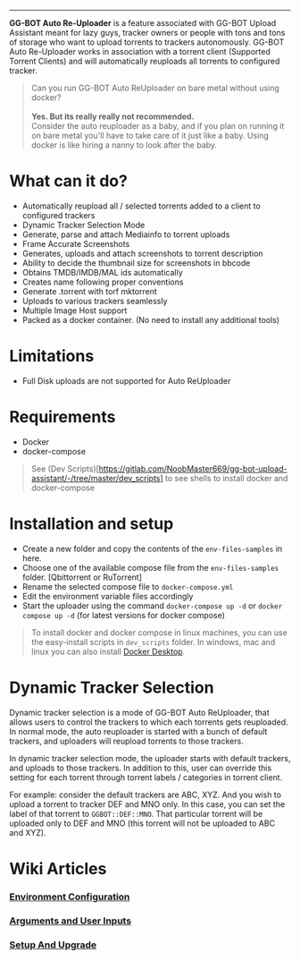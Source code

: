 <hr>

**GG-BOT Auto Re-Uploader** is a feature associated with GG-BOT Upload Assistant meant for lazy guys, tracker owners or people with tons and tons of storage who want to upload torrents to trackers autonomously. GG-BOT Auto Re-Uploader works in association with a torrent client (Supported Torrent Clients) and will automatically reuploads all torrents to configured tracker.

> Can you run GG-BOT Auto ReUploader on bare metal without using docker? <br><br> **Yes. But its really really not recommended.**<br>
Consider the auto reuploader as a baby, and if you plan on running it on bare metal you'll have to take care of it just like a baby. Using docker is like hiring a nanny to look after the baby.

# What can it do?
- Automatically reupload all / selected torrents added to a client to configured trackers
- Dynamic Tracker Selection Mode
- Generate, parse and attach Mediainfo to torrent uploads
- Frame Accurate Screenshots
- Generates, uploads and attach screenshots to torrent description
- Ability to decide the thumbnail size for screenshots in bbcode
- Obtains TMDB/IMDB/MAL ids automatically
- Creates name following proper conventions
- Generate .torrent with torf mktorrent
- Uploads to various trackers seamlessly
- Multiple Image Host support
- Packed as a docker container. (No need to install any additional tools)

# Limitations
- Full Disk uploads are not supported for Auto ReUploader

# Requirements
- Docker
- docker-compose
> See (Dev Scripts)[https://gitlab.com/NoobMaster669/gg-bot-upload-assistant/-/tree/master/dev_scripts] to see shells to install docker and docker-compose

# Installation and setup
- Create a new folder and copy the contents of the `env-files-samples` in here.
- Choose one of the available compose file from the `env-files-samples` folder. [Qbittorrent or RuTorrent]
- Rename the selected compose file to `docker-compose.yml`
- Edit the environment variable files accordingly
- Start the uploader using the command `docker-compose up -d` or `docker compose up -d` (for latest versions for docker compose)

> To install docker and docker compose in linux machines, you can use the easy-install scripts in `dev_scripts` folder.
In windows, mac and linux you can also install [Docker Desktop](https://www.docker.com/products/docker-desktop/).

# Dynamic Tracker Selection
Dynamic tracker selection is a mode of GG-BOT Auto ReUploader, that allows users to control the trackers to which each torrents gets reuploaded. In normal mode, the auto reuploader is started with a bunch of default trackers, and uploaders will reupload torrents to those trackers.

In dynamic tracker selection mode, the uploader starts with default trackers, and uploads to those trackers. In addition to this, user can override this setting for each torrent through torrent labels / categories in torrent client.

For example: consider the default trackers are ABC, XYZ. And you wish to upload a torrent to tracker DEF and MNO only. In this case, you can set the label of that torrent to `GGBOT::DEF::MNO`. That particular torrent will be uploaded only to DEF and MNO (this torrent will not be uploaded to ABC and XYZ).

# Wiki Articles
### [Environment Configuration](https://gitlab.com/NoobMaster669/gg-bot-upload-assistant/-/wikis/auto-reuploader/Environment-Configuration-File)
### [Arguments and User Inputs](https://gitlab.com/NoobMaster669/gg-bot-upload-assistant/-/wikis/auto-reuploader/Arguments-and-User-Inputs)
### [Setup And Upgrade](https://gitlab.com/NoobMaster669/gg-bot-upload-assistant/-/wikis/auto-reuploader/Setup-And-Upgrade)